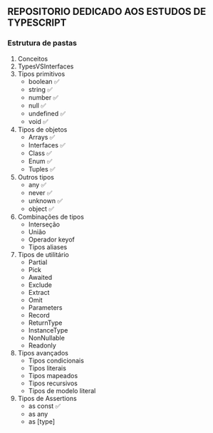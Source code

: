 ## REPOSITORIO DEDICADO AOS ESTUDOS DE TYPESCRIPT

### Estrutura de pastas

1. Conceitos 
2. TypesVSInterfaces
3. Tipos primitivos 
   - boolean ✅
   - string ✅
   - number ✅
   - null ✅
   - undefined ✅
   - void ✅
4. Tipos de objetos
   - Arrays ✅
   - Interfaces ✅
   - Class ✅
   - Enum ✅
   - Tuples ✅
6. Outros tipos
   - any ✅
   - never ✅
   - unknown ✅
   - object ✅
7. Combinações de tipos
   - Interseção 
   - União 
   - Operador keyof 
   - Tipos aliases
8. Tipos de utilitário
   - Partial
   - Pick
   - Awaited
   - Exclude
   - Extract
   - Omit
   - Parameters
   - Record
   - ReturnType
   - InstanceType
   - NonNullable
   - Readonly
9. Tipos avançados
   - Tipos condicionais
   - Tipos literais
   - Tipos mapeados
   - Tipos recursivos
   - Tipos de modelo literal
10. Tipos de Assertions
    - as const ✅
    - as any
    - as [type]
